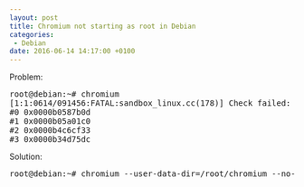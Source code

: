 ```yaml
---
layout: post
title: Chromium not starting as root in Debian
categories:
 - Debian
date: 2016-06-14 14:17:00 +0100
---
```


Problem:
  

<pre>root@debian:~# chromium
[1:1:0614/091456:FATAL:sandbox_linux.cc(178)] Check failed: sandbox::Credentials::MoveToNewUserNS(). 
#0 0x0000b0587b0d <unknown>
#1 0x0000b05a01c0 <unknown>
#2 0x0000b4c6cf33 <unknown>
#3 0x0000b34d75dc <unknown>
</unknown></unknown></unknown></unknown></pre>

Solution:
  

<pre>root@debian:~# chromium --user-data-dir=/root/chromium --no-sandbox 
</pre>